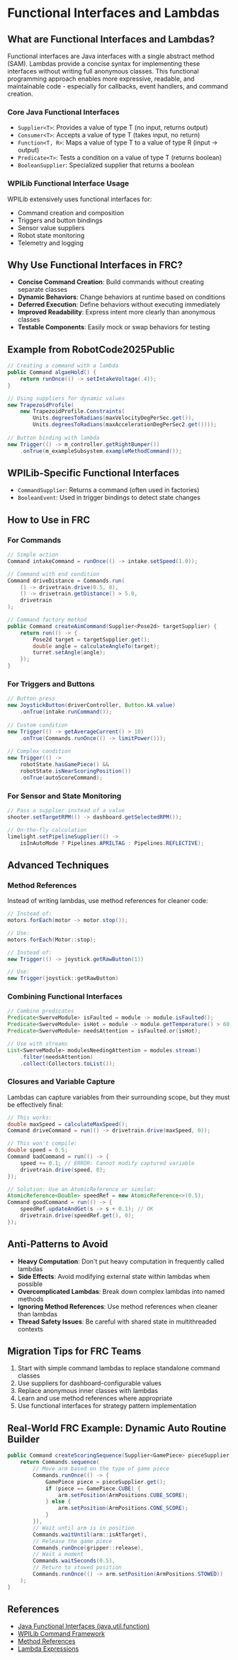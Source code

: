 # Functional Interfaces and Lambdas

## What are Functional Interfaces and Lambdas?
Functional interfaces are Java interfaces with a single abstract method (SAM). Lambdas provide a concise syntax for implementing these interfaces without writing full anonymous classes. This functional programming approach enables more expressive, readable, and maintainable code - especially for callbacks, event handlers, and command creation.

### Core Java Functional Interfaces
- `Supplier<T>`: Provides a value of type T (no input, returns output)
- `Consumer<T>`: Accepts a value of type T (takes input, no return)
- `Function<T, R>`: Maps a value of type T to a value of type R (input → output)
- `Predicate<T>`: Tests a condition on a value of type T (returns boolean)
- `BooleanSupplier`: Specialized supplier that returns a boolean

### WPILib Functional Interface Usage
WPILib extensively uses functional interfaces for:
- Command creation and composition
- Triggers and button bindings
- Sensor value suppliers
- Robot state monitoring
- Telemetry and logging

## Why Use Functional Interfaces in FRC?
- **Concise Command Creation**: Build commands without creating separate classes
- **Dynamic Behaviors**: Change behaviors at runtime based on conditions
- **Deferred Execution**: Define behaviors without executing immediately
- **Improved Readability**: Express intent more clearly than anonymous classes
- **Testable Components**: Easily mock or swap behaviors for testing

## Example from RobotCode2025Public
```java
// Creating a command with a lambda
public Command algaeHold() {
    return runOnce(() -> setIntakeVoltage(.4));
}

// Using suppliers for dynamic values
new TrapezoidProfile(
    new TrapezoidProfile.Constraints(
        Units.degreesToRadians(maxVelocityDegPerSec.get()),
        Units.degreesToRadians(maxAccelerationDegPerSec2.get())));
        
// Button binding with lambda
new Trigger(() -> m_controller.getRightBumper())
    .onTrue(m_exampleSubsystem.exampleMethodCommand());
```

## WPILib-Specific Functional Interfaces
- `CommandSupplier`: Returns a command (often used in factories)
- `BooleanEvent`: Used in trigger bindings to detect state changes

## How to Use in FRC

### For Commands
```java
// Simple action
Command intakeCommand = runOnce(() -> intake.setSpeed(1.0));

// Command with end condition
Command driveDistance = Commands.run(
    () -> drivetrain.drive(0.5, 0), 
    () -> drivetrain.getDistance() > 5.0,
    drivetrain
);

// Command factory method
public Command createAimCommand(Supplier<Pose2d> targetSupplier) {
    return run(() -> {
        Pose2d target = targetSupplier.get();
        double angle = calculateAngleTo(target);
        turret.setAngle(angle);
    });
}
```

### For Triggers and Buttons
```java
// Button press
new JoystickButton(driverController, Button.kA.value)
    .onTrue(intake.runCommand());
    
// Custom condition
new Trigger(() -> getAverageCurrent() > 10)
    .onTrue(Commands.runOnce(() -> limitPower()));
    
// Complex condition
new Trigger(() -> 
    robotState.hasGamePiece() && 
    robotState.isNearScoringPosition())
    .onTrue(autoScoreCommand);
```

### For Sensor and State Monitoring
```java
// Pass a supplier instead of a value
shooter.setTargetRPM(() -> dashboard.getSelectedRPM());

// On-the-fly calculation
limelight.setPipelineSupplier(() -> 
    isInAutoMode ? Pipelines.APRILTAG : Pipelines.REFLECTIVE);
```

## Advanced Techniques

### Method References
Instead of writing lambdas, use method references for cleaner code:

```java
// Instead of:
motors.forEach(motor -> motor.stop());

// Use:
motors.forEach(Motor::stop);

// Instead of:
new Trigger(() -> joystick.getRawButton(1))

// Use:
new Trigger(joystick::getRawButton)
```

### Combining Functional Interfaces
```java
// Combine predicates
Predicate<SwerveModule> isFaulted = module -> module.isFaulted();
Predicate<SwerveModule> isHot = module -> module.getTemperature() > 60;
Predicate<SwerveModule> needsAttention = isFaulted.or(isHot);

// Use with streams
List<SwerveModule> modulesNeedingAttention = modules.stream()
    .filter(needsAttention)
    .collect(Collectors.toList());
```

### Closures and Variable Capture
Lambdas can capture variables from their surrounding scope, but they must be effectively final:

```java
// This works:
double maxSpeed = calculateMaxSpeed();
Command driveCommand = run(() -> drivetrain.drive(maxSpeed, 0));

// This won't compile:
double speed = 0.5;
Command badCommand = run(() -> {
    speed += 0.1; // ERROR: Cannot modify captured variable
    drivetrain.drive(speed, 0);
});

// Solution: Use an AtomicReference or similar:
AtomicReference<Double> speedRef = new AtomicReference<>(0.5);
Command goodCommand = run(() -> {
    speedRef.updateAndGet(s -> s + 0.1); // OK
    drivetrain.drive(speedRef.get(), 0);
});
```

## Anti-Patterns to Avoid
- **Heavy Computation**: Don't put heavy computation in frequently called lambdas
- **Side Effects**: Avoid modifying external state within lambdas when possible
- **Overcomplicated Lambdas**: Break down complex lambdas into named methods
- **Ignoring Method References**: Use method references when cleaner than lambdas
- **Thread Safety Issues**: Be careful with shared state in multithreaded contexts

## Migration Tips for FRC Teams
1. Start with simple command lambdas to replace standalone command classes
2. Use suppliers for dashboard-configurable values
3. Replace anonymous inner classes with lambdas
4. Learn and use method references where appropriate
5. Use functional interfaces for strategy pattern implementation

## Real-World FRC Example: Dynamic Auto Routine Builder
```java
public Command createScoringSequence(Supplier<GamePiece> pieceSupplier) {
    return Commands.sequence(
        // Move arm based on the type of game piece
        Commands.runOnce(() -> {
            GamePiece piece = pieceSupplier.get();
            if (piece == GamePiece.CUBE) {
                arm.setPosition(ArmPositions.CUBE_SCORE);
            } else {
                arm.setPosition(ArmPositions.CONE_SCORE);
            }
        }),
        // Wait until arm is in position
        Commands.waitUntil(arm::isAtTarget),
        // Release the game piece
        Commands.runOnce(gripper::release),
        // Wait a moment
        Commands.waitSeconds(0.5),
        // Return to stowed position
        Commands.runOnce(() -> arm.setPosition(ArmPositions.STOWED))
    );
}
```

## References
- [Java Functional Interfaces (java.util.function)](https://docs.oracle.com/javase/8/docs/api/java/util/function/package-summary.html)
- [WPILib Command Framework](https://docs.wpilib.org/en/stable/docs/software/commandbased/index.html)
- [Method References](https://docs.oracle.com/javase/tutorial/java/javaOO/methodreferences.html)
- [Lambda Expressions](https://docs.oracle.com/javase/tutorial/java/javaOO/lambdaexpressions.html)
